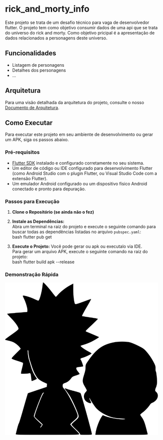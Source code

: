 
# rick_and_morty_info

Este projeto se trata de um desafio técnico para vaga de desenvolvedor flutter. O projeto tem como objetivo consumir dados de uma api que se trata do universo do rick and morty. Como objetivo pricipal é a apresentação de dados relacionados a personagens deste universo.

## Funcionalidades

* Listagem de personagens
* Detalhes dos personagens
* ...

## Arquitetura

Para uma visão detalhada da arquitetura do projeto, consulte o nosso [Documento de Arquitetura](ARCHITECTURE.md).

## Como Executar

Para executar este projeto em seu ambiente de desenvolvimento ou gerar um APK, siga os passos abaixo.

### Pré-requisitos

* [Flutter SDK](https://flutter.dev/docs/get-started/install) instalado e configurado corretamente no seu sistema.
* Um editor de código ou IDE configurado para desenvolvimento Flutter (como Android Studio com o plugin Flutter, ou Visual Studio Code com a extensão Flutter).
* Um emulador Android configurado ou um dispositivo físico Android conectado e pronto para depuração.

### Passos para Execução

1.  **Clone o Repositório (se ainda não o fez)**

2.  **Instale as Dependências:**  
    Abra um terminal na raiz do projeto e execute o seguinte comando para buscar todas as dependências listadas no arquivo `pubspec.yaml`:  
    bash flutter pub get

3.  **Execute o Projeto:**
    Você pode gerar ou apk ou executalo via IDE.  
    Para gerar um arquivo APK, execute o seguinte comando na raiz do projeto:  
    bash flutter build apk --release

### Demonstração Rápida
[![Demonstração do App Rick and Morty Info](assets/images/rick_and_morty.svg)](https://drive.google.com/file/d/1_ZznhCLYeY3vYlYI07AxiqMtI0uPkdfm/view?usp=sharing)
